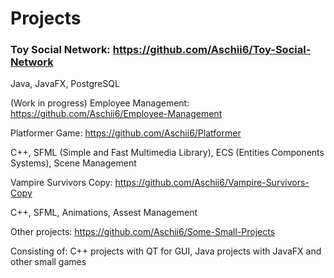 # Projects

### Toy Social Network: https://github.com/Aschii6/Toy-Social-Network

Java, JavaFX, PostgreSQL

(Work in progress)
Employee Management: https://github.com/Aschii6/Employee-Management

Platformer Game: https://github.com/Aschii6/Platformer

C++, SFML (Simple and Fast Multimedia Library), ECS (Entities Components Systems), Scene Management

Vampire Survivors Copy: https://github.com/Aschii6/Vampire-Survivors-Copy

C++, SFML, Animations, Assest Management

Other projects: https://github.com/Aschii6/Some-Small-Projects

Consisting of: C++ projects with QT for GUI, Java projects with JavaFX and other small games
